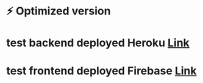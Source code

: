 # ⚡ Optimized version
# test backend deployed Heroku [Link](https://social-network-backend-legabog.herokuapp.com)
# test frontend deployed Firebase [Link](https://covers-storage.firebaseapp.com)
